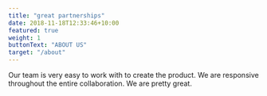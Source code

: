 ```yaml
---
title: "great partnerships"
date: 2018-11-18T12:33:46+10:00
featured: true
weight: 1
buttonText: "ABOUT US"
target: "/about"
---
```


Our team is very easy to work with to create the product. We are responsive throughout the entire collaboration. We are pretty&nbsp;great.
